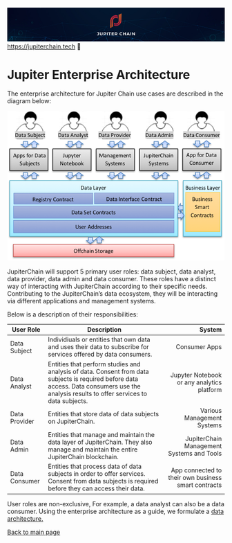 ![Banner](https://github.com/JupiterChain/data-considerations/blob/master/images/Github%20Header.jpg)
https://jupiterchain.tech :rocket: 

# Jupiter Enterprise Architecture

The enterprise architecture for Jupiter Chain use cases are described in the diagram below:

![Enterprise Architecture Diagram](https://github.com/JupiterChain/data-considerations/blob/master/images/Enterprise.png)

JupiterChain will support 5 primary user roles: data subject, data analyst, data provider, data admin and data consumer. These roles have a distinct way of interacting with JupiterChain according to their specific needs. Contributing to the JupiterChain’s data ecosystem, they will be interacting via different applications and management systems. 

Below is a description of their responsibilities:

|User Role	|Description	|System|
| ------------- |-------------| --------:|
|Data Subject	|Individiuals or entities that own data and uses their data to subscribe for services offered by data consumers.	|Consumer Apps|
|Data Analyst	|Entities that perform studies and analysis of data. Consent from data subjects is required before data access. Data consumers use the analysis results to offer services to data subjects.|Jupyter Notebook or any analytics platform|
|Data Provider	|Entities that store data of data subjects on JupiterChain.	|Various Management Systems|
|Data Admin	|Entities that manage and maintain the data layer of JupiterChain. They also manage and maintain the entire JupiterChain blockchain.	|JupiterChain Management Systems and Tools|
|Data Consumer	|Entities that process data of data subjects in order to offer services. Consent from data subjects is required before they can access their data. |App connected to their own business smart contracts|

User roles are non-exclusive, For example, a data analyst can also be a data consumer.
Using the enterprise architecture as a guide, we formulate a [data architecture.](../Architecture/DataModel.md)

[Back to main page](../README.md)
